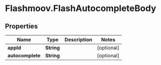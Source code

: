 # Flashmoov.FlashAutocompleteBody

## Properties
Name | Type | Description | Notes
------------ | ------------- | ------------- | -------------
**appId** | **String** |  | [optional] 
**autocomplete** | **String** |  | [optional] 


